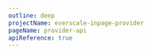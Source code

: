 ```yaml
---
outline: deep
projectName: everscale-inpage-provider
pageName: provider-api
apiReference: true
---
```


<Page projectName="everscale-inpage-provider" pageName="provider-api" />
